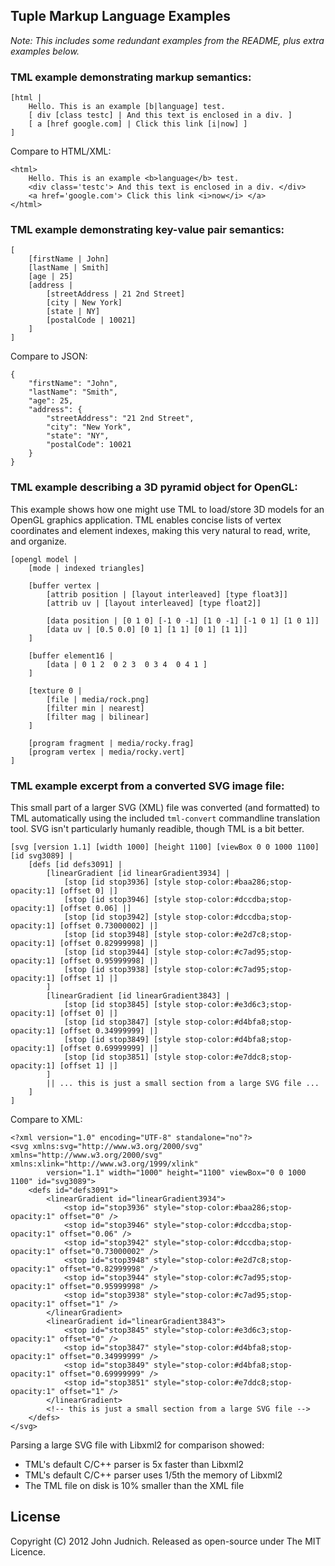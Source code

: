 ## Tuple Markup Language Examples

_Note: This includes some redundant examples from the README, plus extra examples below._

### TML example demonstrating markup semantics:

    [html |
        Hello. This is an example [b|language] test.
    	[ div [class testc] | And this text is enclosed in a div. ]
    	[ a [href google.com] | Click this link [i|now] ]
    ]

Compare to HTML/XML:

    <html>
    	Hello. This is an example <b>language</b> test.
    	<div class='testc'> And this text is enclosed in a div. </div>
    	<a href='google.com'> Click this link <i>now</i> </a>
    </html>


### TML example demonstrating key-value pair semantics:

    [
    	[firstName | John]
    	[lastName | Smith]
    	[age | 25]
    	[address |
    		[streetAddress | 21 2nd Street]
    		[city | New York]
    		[state | NY]
    		[postalCode | 10021]
    	]
    ]

Compare to JSON:
    
    {
        "firstName": "John",
        "lastName": "Smith",
        "age": 25,
        "address": {
            "streetAddress": "21 2nd Street",
            "city": "New York",
            "state": "NY",
            "postalCode": 10021
        }
    }

### TML example describing a 3D pyramid object for OpenGL:

This example shows how one might use TML to load/store 3D models for an OpenGL graphics application. TML enables concise lists of vertex coordinates and element indexes, making this very natural to read, write, and organize.

    [opengl model |
        [mode | indexed triangles]

        [buffer vertex |
            [attrib position | [layout interleaved] [type float3]]
            [attrib uv | [layout interleaved] [type float2]]

            [data position | [0 1 0] [-1 0 -1] [1 0 -1] [-1 0 1] [1 0 1]]
            [data uv | [0.5 0.0] [0 1] [1 1] [0 1] [1 1]]
        ]

        [buffer element16 |
            [data | 0 1 2  0 2 3  0 3 4  0 4 1 ]
        ]

        [texture 0 |
            [file | media/rock.png]
            [filter min | nearest]
            [filter mag | bilinear]
        ]

        [program fragment | media/rocky.frag]
        [program vertex | media/rocky.vert]
    ]

### TML example excerpt from a converted SVG image file:

This small part of a larger SVG (XML) file was converted (and formatted) to TML automatically using the included `tml-convert` commandline translation tool. SVG isn't particularly humanly readible, though TML is a bit better.

    [svg [version 1.1] [width 1000] [height 1100] [viewBox 0 0 1000 1100] [id svg3089] | 
        [defs [id defs3091] | 
            [linearGradient [id linearGradient3934] | 
                [stop [id stop3936] [style stop-color:#baa286;stop-opacity:1] [offset 0] |] 
                [stop [id stop3946] [style stop-color:#dccdba;stop-opacity:1] [offset 0.06] |] 
                [stop [id stop3942] [style stop-color:#dccdba;stop-opacity:1] [offset 0.73000002] |] 
                [stop [id stop3948] [style stop-color:#e2d7c8;stop-opacity:1] [offset 0.82999998] |] 
                [stop [id stop3944] [style stop-color:#c7ad95;stop-opacity:1] [offset 0.95999998] |] 
                [stop [id stop3938] [style stop-color:#c7ad95;stop-opacity:1] [offset 1] |] 
            ] 
            [linearGradient [id linearGradient3843] | 
                [stop [id stop3845] [style stop-color:#e3d6c3;stop-opacity:1] [offset 0] |] 
                [stop [id stop3847] [style stop-color:#d4bfa8;stop-opacity:1] [offset 0.34999999] |] 
                [stop [id stop3849] [style stop-color:#d4bfa8;stop-opacity:1] [offset 0.69999999] |] 
                [stop [id stop3851] [style stop-color:#e7ddc8;stop-opacity:1] [offset 1] |] 
            ]
            || ... this is just a small section from a large SVG file ...
        ]
    ]

Compare to XML:

    <?xml version="1.0" encoding="UTF-8" standalone="no"?>
    <svg xmlns:svg="http://www.w3.org/2000/svg" xmlns="http://www.w3.org/2000/svg" xmlns:xlink="http://www.w3.org/1999/xlink"
            version="1.1" width="1000" height="1100" viewBox="0 0 1000 1100" id="svg3089">
        <defs id="defs3091">
            <linearGradient id="linearGradient3934">
                <stop id="stop3936" style="stop-color:#baa286;stop-opacity:1" offset="0" />
                <stop id="stop3946" style="stop-color:#dccdba;stop-opacity:1" offset="0.06" />
                <stop id="stop3942" style="stop-color:#dccdba;stop-opacity:1" offset="0.73000002" />
                <stop id="stop3948" style="stop-color:#e2d7c8;stop-opacity:1" offset="0.82999998" />
                <stop id="stop3944" style="stop-color:#c7ad95;stop-opacity:1" offset="0.95999998" />
                <stop id="stop3938" style="stop-color:#c7ad95;stop-opacity:1" offset="1" />
            </linearGradient>
            <linearGradient id="linearGradient3843">
                <stop id="stop3845" style="stop-color:#e3d6c3;stop-opacity:1" offset="0" />
                <stop id="stop3847" style="stop-color:#d4bfa8;stop-opacity:1" offset="0.34999999" />
                <stop id="stop3849" style="stop-color:#d4bfa8;stop-opacity:1" offset="0.69999999" />
                <stop id="stop3851" style="stop-color:#e7ddc8;stop-opacity:1" offset="1" />
            </linearGradient>
            <!-- this is just a small section from a large SVG file -->
        </defs>
    </svg>
    
Parsing a large SVG file with Libxml2 for comparison showed:

* TML's default C/C++ parser is 5x faster than Libxml2
* TML's default C/C++ parser uses 1/5th the memory of Libxml2
* The TML file on disk is 10% smaller than the XML file


## License

Copyright (C) 2012 John Judnich. Released as open-source under The MIT Licence.

